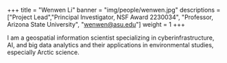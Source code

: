 +++
title = "Wenwen Li"
banner = "img/people/wenwen.jpg"
descriptions = ["Project Lead","Principal Investigator, NSF Award 2230034", "Professor, Arizona State University", "wenwen@asu.edu"]
weight = 1
+++

I am a geospatial information scientist specializing in cyberinfrastructure, AI, and big data analytics and their applications in environmental studies, especially Arctic science. 
